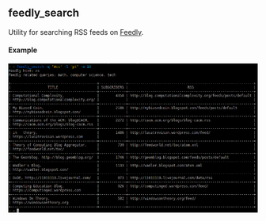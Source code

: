feedly_search
-------------

Utility for searching RSS feeds on [Feedly](https://feedly.com).

#### Example

![feedly_search utility](screenshot.png)
